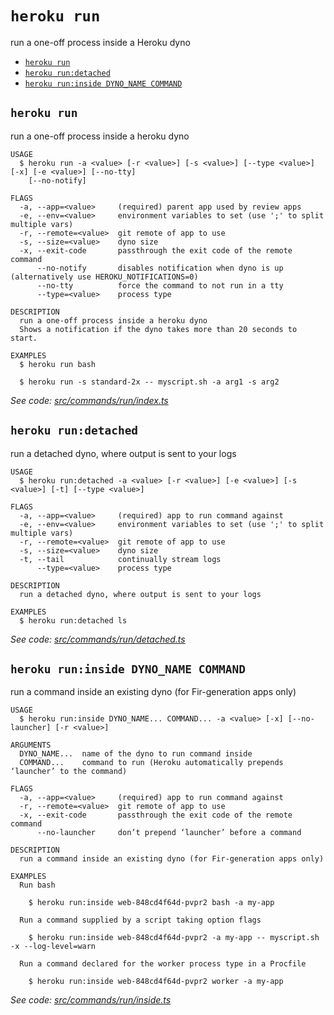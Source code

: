 `heroku run`
============

run a one-off process inside a Heroku dyno

* [`heroku run`](#heroku-run)
* [`heroku run:detached`](#heroku-rundetached)
* [`heroku run:inside DYNO_NAME COMMAND`](#heroku-runinside-dyno_name-command)

## `heroku run`

run a one-off process inside a heroku dyno

```
USAGE
  $ heroku run -a <value> [-r <value>] [-s <value>] [--type <value>] [-x] [-e <value>] [--no-tty]
    [--no-notify]

FLAGS
  -a, --app=<value>     (required) parent app used by review apps
  -e, --env=<value>     environment variables to set (use ';' to split multiple vars)
  -r, --remote=<value>  git remote of app to use
  -s, --size=<value>    dyno size
  -x, --exit-code       passthrough the exit code of the remote command
      --no-notify       disables notification when dyno is up (alternatively use HEROKU_NOTIFICATIONS=0)
      --no-tty          force the command to not run in a tty
      --type=<value>    process type

DESCRIPTION
  run a one-off process inside a heroku dyno
  Shows a notification if the dyno takes more than 20 seconds to start.

EXAMPLES
  $ heroku run bash

  $ heroku run -s standard-2x -- myscript.sh -a arg1 -s arg2
```

_See code: [src/commands/run/index.ts](https://github.com/heroku/cli/blob/v10.12.0-beta.0/packages/cli/src/commands/run/index.ts)_

## `heroku run:detached`

run a detached dyno, where output is sent to your logs

```
USAGE
  $ heroku run:detached -a <value> [-r <value>] [-e <value>] [-s <value>] [-t] [--type <value>]

FLAGS
  -a, --app=<value>     (required) app to run command against
  -e, --env=<value>     environment variables to set (use ';' to split multiple vars)
  -r, --remote=<value>  git remote of app to use
  -s, --size=<value>    dyno size
  -t, --tail            continually stream logs
      --type=<value>    process type

DESCRIPTION
  run a detached dyno, where output is sent to your logs

EXAMPLES
  $ heroku run:detached ls
```

_See code: [src/commands/run/detached.ts](https://github.com/heroku/cli/blob/v10.12.0-beta.0/packages/cli/src/commands/run/detached.ts)_

## `heroku run:inside DYNO_NAME COMMAND`

run a command inside an existing dyno (for Fir-generation apps only)

```
USAGE
  $ heroku run:inside DYNO_NAME... COMMAND... -a <value> [-x] [--no-launcher] [-r <value>]

ARGUMENTS
  DYNO_NAME...  name of the dyno to run command inside
  COMMAND...    command to run (Heroku automatically prepends ‘launcher’ to the command)

FLAGS
  -a, --app=<value>     (required) app to run command against
  -r, --remote=<value>  git remote of app to use
  -x, --exit-code       passthrough the exit code of the remote command
      --no-launcher     don’t prepend ‘launcher’ before a command

DESCRIPTION
  run a command inside an existing dyno (for Fir-generation apps only)

EXAMPLES
  Run bash

    $ heroku run:inside web-848cd4f64d-pvpr2 bash -a my-app

  Run a command supplied by a script taking option flags

    $ heroku run:inside web-848cd4f64d-pvpr2 -a my-app -- myscript.sh -x --log-level=warn

  Run a command declared for the worker process type in a Procfile

    $ heroku run:inside web-848cd4f64d-pvpr2 worker -a my-app
```

_See code: [src/commands/run/inside.ts](https://github.com/heroku/cli/blob/v10.12.0-beta.0/packages/cli/src/commands/run/inside.ts)_
